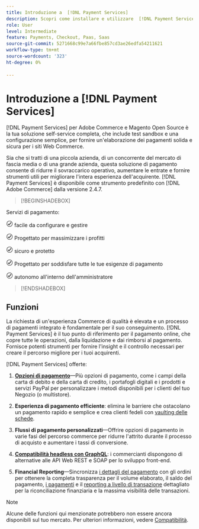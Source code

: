 ```yaml
---
title: Introduzione a  [!DNL Payment Services]
description: Scopri come installare e utilizzare  [!DNL Payment Services] come soluzione di elaborazione dei pagamenti chiavi in mano, solida e sicura per i tuoi siti Web [!DNL Adobe Commerce] e [!DNL Magento Open Source] .
role: User
level: Intermediate
feature: Payments, Checkout, Paas, Saas
source-git-commit: 5271668c99e7a66fbe857cd3ae26edfa54211621
workflow-type: tm+mt
source-wordcount: '323'
ht-degree: 0%

---
```



# Introduzione a [!DNL Payment Services]

[!DNL Payment Services] per Adobe Commerce e Magento Open Source è la tua soluzione self-service completa, che include test sandbox e una configurazione semplice, per fornire un&#39;elaborazione dei pagamenti solida e sicura per i siti Web Commerce.

Sia che si tratti di una piccola azienda, di un concorrente del mercato di fascia media o di una grande azienda, questa soluzione di pagamento consente di ridurre il sovraccarico operativo, aumentare le entrate e fornire strumenti utili per migliorare l&#39;intera esperienza dell&#39;acquirente. [!DNL Payment Services] è disponibile come strumento predefinito con [!DNL Adobe Commerce] dalla versione 2.4.7.

>[!BEGINSHADEBOX]

Servizi di pagamento:

![verifica](assets/icon-check.png) facile da configurare e gestire

![check](assets/icon-check.png) Progettato per massimizzare i profitti

![check](assets/icon-check.png) sicuro e protetto

![check](assets/icon-check.png) Progettato per soddisfare tutte le tue esigenze di pagamento

![check](assets/icon-check.png) autonomo all&#39;interno dell&#39;amministratore

>[!ENDSHADEBOX]

## Funzioni

La richiesta di un&#39;esperienza Commerce di qualità è elevata e un processo di pagamenti integrato è fondamentale per il suo conseguimento. [!DNL Payment Services] è il tuo punto di riferimento per il pagamento online, che copre tutte le operazioni, dalla liquidazione e dai rimborsi al pagamento. Fornisce potenti strumenti per fornire l&#39;insight e il controllo necessari per creare il percorso migliore per i tuoi acquirenti.

[!DNL Payment Services] offerte:

1. **[Opzioni di pagamento](payments-options.md)**—Più opzioni di pagamento, come i campi della carta di debito e della carta di credito, i portafogli digitali e i prodotti e servizi PayPal per personalizzare i metodi disponibili per i clienti del tuo Negozio (o multistore).

1. **Esperienza di pagamento efficiente**: elimina le barriere che ostacolano un pagamento rapido e semplice e crea clienti fedeli con [vaulting delle schede](vaulting.md).

1. **Flussi di pagamento personalizzati**—Offrire opzioni di pagamento in varie fasi del percorso commerce per ridurre l&#39;attrito durante il processo di acquisto e aumentare i tassi di conversione.

1. **[Compatibilità headless con GraphQL](https://developer.adobe.com/commerce/webapi/graphql/payment-services/)**: i commercianti dispongono di alternative alle API Web REST e SOAP per lo sviluppo front-end.

1. **Financial Reporting**—Sincronizza [i dettagli del pagamento](order-payment-status.md) con gli ordini per ottenere la completa trasparenza per il volume elaborato, il saldo del pagamento, [i pagamenti](payouts.md) e il [reporting a livello di transazione](reporting.md) dettagliato per la riconciliazione finanziaria e la massima visibilità delle transazioni.

>[!NOTE]
>
> Alcune delle funzioni qui menzionate potrebbero non essere ancora disponibili sul tuo mercato. Per ulteriori informazioni, vedere [Compatibilità](compatibility.md).

